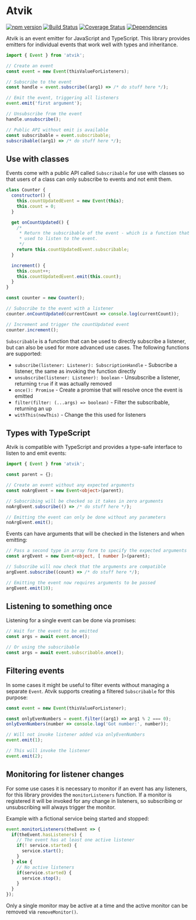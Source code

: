 # Atvik

[![npm version](https://badge.fury.io/js/atvik.svg)](https://badge.fury.io/js/atvik)
[![Build Status](https://github.com/aholstenson/atvik/actions/workflows/ci.yml/badge.svg)](https://github.com/aholstenson/atvik/actions/workflows/ci.yml)
[![Coverage Status](https://coveralls.io/repos/aholstenson/atvik/badge.svg)](https://coveralls.io/github/aholstenson/atvik)
[![Dependencies](https://david-dm.org/aholstenson/atvik.svg)](https://david-dm.org/aholstenson/atvik)

Atvik is an event emitter for JavaScript and TypeScript. This library
provides emitters for individual events that work well with types and
inheritance.

```javascript
import { Event } from 'atvik';

// Create an event
const event = new Event(thisValueForListeners);

// Subscribe to the event
const handle = event.subscribe((arg1) => /* do stuff here */);

// Emit the event, triggering all listeners
event.emit('first argument');

// Unsubscribe from the event
handle.unsubscribe();

// Public API without emit is available
const subscribable = event.subscribable;
subscribable((arg1) => /* do stuff here */);
```

## Use with classes

Events come with a public API called `Subscribable` for use with classes so
that users of a class can only subscribe to events and not emit them.

```javascript
class Counter {
  constructor() {
    this.countUpdatedEvent = new Event(this);
    this.count = 0;
  }

  get onCountUpdated() {
    /*
     * Return the subscribable of the event - which is a function that can be
     * used to listen to the event.
     */
    return this.countUpdatedEvent.subscribable;
  }

  increment() {
    this.count++;
    this.countUpdatedEvent.emit(this.count);
  }
}

const counter = new Counter();

// Subscribe to the event with a listener
counter.onCountUpdated(currentCount => console.log(currentCount));

// Increment and trigger the countUpdated event
counter.increment();
```

`Subscribable` is a function that can be used to directly subscribe a listener,
but can also be used for more advanced use cases. The following functions are
supported:

* `subscribe(listener: Listener): SubscriptionHandle` - Subscribe a listener, 
  the same as invoking the function directly
* `unsubscribe(listener: Listener): boolean` - Unsubscribe a listener, returning
  `true` if it was actually removed
* `once(): Promise` - Create a promise that will resolve once the event is
  emitted
* `filter(filter: (...args) => boolean)` - Filter the subscribable, returning
  an up
* `withThis(newThis)` - Change the this used for listeners

## Types with TypeScript

Atvik is compatible with TypeScript and provides a type-safe interface to
listen to and emit events:

```typescript
import { Event } from 'atvik';

const parent = {};

// Create an event without any expected arguments
const noArgEvent = new Event<object>(parent);

// Subscribing will be checked so it takes in zero arguments
noArgEvent.subscribe(() => /* do stuff here */);

// Emitting the event can only be done without any parameters
noArgEvent.emit();
```

Events can have arguments that will be checked in the listeners and when
emitting:

```typescript
// Pass a second type in array form to specify the expected arguments
const argEvent = new Event<object, [ number ]>(parent);

// Subscribe will now check that the arguments are compatible
argEvent.subscribe((count) => /* do stuff here */);

// Emitting the event now requires arguments to be passed
argEvent.emit(10);
```

## Listening to something once

Listening for a single event can be done via promises:

```javascript
// Wait for the event to be emitted
const args = await event.once();

// Or using the subscribable
const args = await event.subscribable.once();
```

## Filtering events

In some cases it might be useful to filter events without managing a separate
`Event`. Atvik supports creating a filtered `Subscribable` for this purpose:

```javascript
const event = new Event(thisValueForListener);

const onlyEvenNumbers = event.filter((arg1) => arg1 % 2 === 0);
onlyEvenNumbers(number => console.log('Got number:', number));

// Will not invoke listener added via onlyEvenNumbers
event.emit(1);

// This will invoke the listener
event.emit(2);
```

## Monitoring for listener changes

For some use cases it is necessary to monitor if an event has any listeners,
for this library provides the `monitorListeners` function. If a monitor is
registered it will be invoked for any change in listeners, so subscribing or
unsubscribing will always trigger the monitor.

Example with a fictional service being started and stopped:

```javascript
event.monitorListeners(theEvent => {
  if(theEvent.hasListeners) {
    // The event has at least one active listener
    if(! service.started) {
      service.start();
    }
  } else {
    // No active listeners
    if(service.started) {
      service.stop();
    }
  }
});
```

Only a single monitor may be active at a time and the active monitor can be
removed via `removeMonitor()`.
